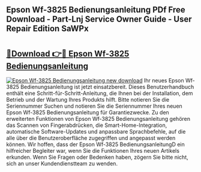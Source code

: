 ## Epson Wf-3825 Bedienungsanleitung PDf Free Download - Part-Lnj Service Owner Guide - User Repair Edition SaWPx

# <h2><a href="http://df4sxls.blite.top/?on=Epson+Wf-3825+Bedienungsanleitung">🔗Download 👉🔴 Epson Wf-3825 Bedienungsanleitung</a></h2>

[![Epson Wf-3825 Bedienungsanleitung new download](https://i.imgur.com/lujVjoI.png)](http://df4sxls.blite.top/?on=Epson+Wf-3825+Bedienungsanleitung)
Ihr neues Epson Wf-3825 Bedienungsanleitung ist jetzt einsatzbereit. Dieses Benutzerhandbuch enthält eine Schritt-für-Schritt-Anleitung, die Ihnen bei der Installation, dem Betrieb und der Wartung Ihres Produkts hilft. Bitte notieren Sie die Seriennummer Suchen und notieren Sie die Seriennummer Ihres neuen Epson Wf-3825 Bedienungsanleitung für Garantiezwecke. Zu den erweiterten Funktionen von Epson Wf-3825 Bedienungsanleitung gehören das Scannen von Fingerabdrücken, die Smart-Home-Integration, automatische Software-Updates und anpassbare Sprachbefehle, auf die alle über die Benutzeroberfläche zugegriffen und angepasst werden können. Wir hoffen, dass der Epson Wf-3825 BedienungsanleitungD ein hilfreicher Begleiter war, wenn Sie die Funktionen Ihres neuen Artikels erkunden. Wenn Sie Fragen oder Bedenken haben, zögern Sie bitte nicht, sich an unser Kundendienstteam zu wenden.
